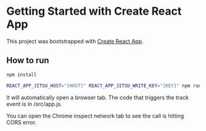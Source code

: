 # Getting Started with Create React App

This project was bootstrapped with [Create React App](https://github.com/facebook/create-react-app).

## How to run

```bash
npm install

REACT_APP_JITSU_HOST="[HOST]" REACT_APP_JITSU_WRITE_KEY="[KEY]" npm run start
```

It will automatically open a browser tab. The code that triggers the track event
is in /src/app.js. 

You can open the Chrome inspect network tab to see the call 
is hitting CORS error.